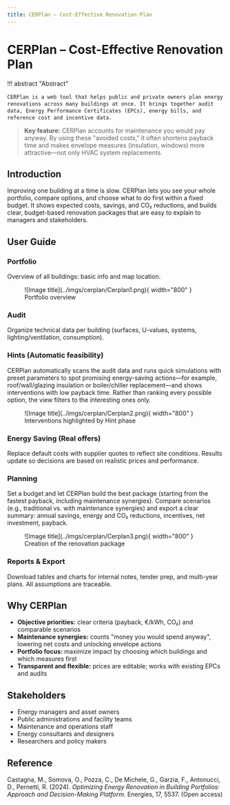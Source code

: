 ```yaml
---
title: CERPlan – Cost-Effective Renovation Plan
---
```


# CERPlan – Cost-Effective Renovation Plan

!!! abstract "Abstract"

    CERPlan is a web tool that helps public and private owners plan energy renovations across many buildings at once. It brings together audit data, Energy Performance Certificates (EPCs), energy bills, and reference cost and incentive data.


> **Key feature:** CERPlan accounts for maintenance you would pay anyway. By using these "avoided costs," it often shortens payback time and makes envelope measures (insulation, windows) more attractive—not only HVAC system replacements.

## Introduction

Improving one building at a time is slow. CERPlan lets you see your whole portfolio, compare options, and choose what to do first within a fixed budget. It shows expected costs, savings, and CO₂ reductions, and builds clear, budget-based renovation packages that are easy to explain to managers and stakeholders.

## User Guide

### Portfolio

Overview of all buildings: basic info and map location.

<figure markdown="span">
  ![Image title](../imgs/cerplan/Cerplan1.png){ width="800" }
  <figcaption>Portfolio overview</figcaption>
</figure>

### Audit

Organize technical data per building (surfaces, U-values, systems, lighting/ventilation, consumption).

### Hints (Automatic feasibility)

CERPlan automatically scans the audit data and runs quick simulations with preset parameters to spot promising energy-saving actions—for example, roof/wall/glazing insulation or boiler/chiller replacement—and shows interventions with low payback time. Rather than ranking every possible option, the view filters to the interesting ones only.

<figure markdown="span">
  ![Image title](../imgs/cerplan/Cerplan2.png){ width="800" }
  <figcaption>Interventions highlighted by Hint phase</figcaption>
</figure>

### Energy Saving (Real offers)

Replace default costs with supplier quotes to reflect site conditions. Results update so decisions are based on realistic prices and performance.

### Planning

Set a budget and let CERPlan build the best package (starting from the fastest payback, including maintenance synergies). Compare scenarios (e.g., traditional vs. with maintenance synergies) and export a clear summary: annual savings, energy and CO₂ reductions, incentives, net investment, payback.


<figure markdown="span">
  ![Image title](../imgs/cerplan/Cerplan3.png){ width="800" }
  <figcaption>Creation of the renovation package</figcaption>
</figure>

### Reports & Export

Download tables and charts for internal notes, tender prep, and multi-year plans. All assumptions are traceable.

## Why CERPlan

- **Objective priorities:** clear criteria (payback, €/kWh, CO₂) and comparable scenarios
- **Maintenance synergies:** counts "money you would spend anyway", lowering net costs and unlocking envelope actions
- **Portfolio focus:** maximize impact by choosing which buildings and which measures first
- **Transparent and flexible:** prices are editable; works with existing EPCs and audits

## Stakeholders

- Energy managers and asset owners
- Public administrations and facility teams
- Maintenance and operations staff
- Energy consultants and designers
- Researchers and policy makers

## Reference

Castagna, M., Somova, O., Pozza, C., De Michele, G., Garzia, F., Antonucci, D., Pernetti, R. (2024). *Optimizing Energy Renovation in Building Portfolios: Approach and Decision-Making Platform.* Energies, 17, 5537. (Open access)